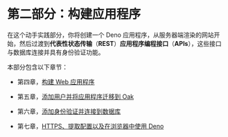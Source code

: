 # 第二部分：构建应用程序

在这个动手实践部分，你将创建一个 Deno 应用程序，从服务器端渲染的网站开始，然后过渡到**代表性状态传输**（**REST**）**应用程序编程接口**（**APIs**），这些接口与数据库连接并具有身份验证功能。

本部分包含以下章节：

+   第四章，[构建 Web 应用程序](https://epic.packtpub.com/index.php?module=oss_Chapters&action=DetailView&record=9932a37e-89e6-72d0-adbb-5f3242397a64)

+   第五章，[添加用户并将应用程序迁移到 Oak](https://epic.packtpub.com/index.php?module=oss_Chapters&action=DetailView&record=7ba1253a-67f3-ded3-ed2a-5f324271642a)

+   第六章，[添加身份验证并连接到数据库](https://epic.packtpub.com/index.php?module=oss_Chapters&action=DetailView&record=27af6495-f282-9e92-d711-5f324262765f)

+   第七章，[HTTPS、提取配置以及在浏览器中使用 Deno](https://epic.packtpub.com/index.php?module=oss_Chapters&action=DetailView&record=27af6495-f282-9e92-d711-5f324262765f)
